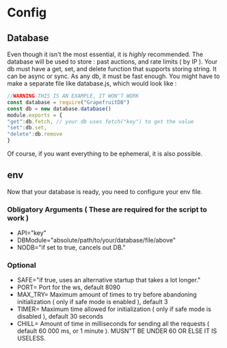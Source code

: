 # Config

## Database

Even though it isn't the most essential, it is *highly* recommended. The database will be used to store : past auctions, and rate limits ( by IP ).
Your db must have a get, set, and delete function that supports storing string. It can be async or sync.
As any db, it must be fast enough.
You might have to make a separate file like database.js, which would look like :
```js
//WARNING THIS IS AN EXAMPLE, IT WON'T WORK
const database = require("GrapefruitDB")
const db = new database.database()
module.exports = {
"get":db.fetch, // your db uses fetch("key") to get the value
"set":db.set,
"delete":db.remove
}
```
Of course, if you want everything to be ephemeral, it is also possible.

## env

Now that your database is ready, you need to configure your env file.
### Obligatory Arguments ( These are required for the script to work )
- API="key"
- DBModule="absolute/path/to/your/database/file/above"
- NODB="if set to true, cancels out DB."
### Optional
- SAFE="if true, uses an alternative startup that takes a lot longer."
- PORT= Port for the ws, default 8090
- MAX_TRY= Maximum amount of times to try before abandoning initialization ( only if safe mode is enabled ), default 3
- TIMER= Maximum time allowed for initialization ( only if safe mode is disabled ), default 30 seconds
- CHILL= Amount of time in milliseconds for sending all the requests ( default 60 000 ms, or 1 minute ). MUSN"T BE UNDER 60 OR ELSE IT IS USELESS.
